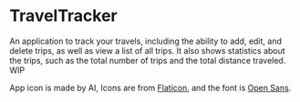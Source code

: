 # TravelTracker

An application to track your travels, including the ability to add, edit, and delete trips, as well as view a list of all trips.
It also shows statistics about the trips, such as the total number of trips and the total distance traveled.
WIP

App icon is made by AI, Icons are from [Flaticon](https://www.flaticon.com/), and the font is [Open Sans](https://fonts.google.com/specimen/Open+Sans).